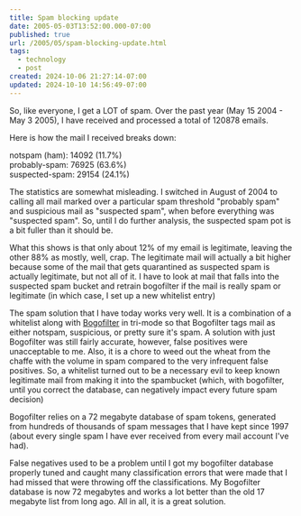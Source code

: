 ```yaml
---
title: Spam blocking update
date: 2005-05-03T13:52:00.000-07:00
published: true
url: /2005/05/spam-blocking-update.html
tags:
  - technology
  - post
created: 2024-10-06 21:27:14-07:00
updated: 2024-10-10 14:56:49-07:00
---
```


So, like everyone, I get a LOT of spam. Over the past year (May 15 2004 - May 3 2005), I have received and processed a total of 120878 emails.  
  
Here is how the mail I received breaks down:  
  
notspam (ham): 14092 (11.7%)  
probably-spam: 76925 (63.6%)  
suspected-spam: 29154 (24.1%)  
  
The statistics are somewhat misleading. I switched in August of 2004 to calling all mail marked over a particular spam threshold "probably spam" and suspicious mail as "suspected spam", when before everything was "suspected spam". So, until I do further analysis, the suspected spam pot is a bit fuller than it should be.  
  
What this shows is that only about 12% of my email is legitimate, leaving the other 88% as mostly, well, crap. The legitimate mail will actually a bit higher because some of the mail that gets quarantined as suspected spam is actually legitimate, but not all of it. I have to look at mail that falls into the suspected spam bucket and retrain bogofilter if the mail is really spam or legitimate (in which case, I set up a new whitelist entry)  
  
The spam solution that I have today works very well. It is a combination of a whitelist along with [Bogofilter](https://bogofilter.org/) in tri-mode so that Bogofilter tags mail as either notspam, suspicious, or pretty sure it's spam. A solution with just Bogofilter was still fairly accurate, however, false positives were unacceptable to me. Also, it is a chore to weed out the wheat from the chaffe with the volume in spam compared to the very infrequent false positives. So, a whitelist turned out to be a necessary evil to keep known legitimate mail from making it into the spambucket (which, with bogofilter, until you correct the database, can negatively impact every future spam decision)  
  
Bogofilter relies on a 72 megabyte database of spam tokens, generated from hundreds of thousands of spam messages that I have kept since 1997 (about every single spam I have ever received from every mail account I've had).  
  
False negatives used to be a problem until I got my bogofilter database properly tuned and caught many classification errors that were made that I had missed that were throwing off the classifications. My Bogofilter database is now 72 megabytes and works a lot better than the old 17 megabyte list from long ago. All in all, it is a great solution.